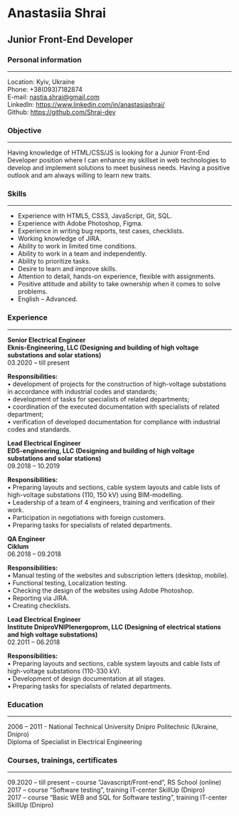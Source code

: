 # Anastasiia Shrai #
## Junior Front-End Developer ##

### Personal information ###
--------  
Location:	Kyiv, Ukraine  
Phone:	+38(093)7182874  
E-mail:	nastia.shrai@gmail.com  
LinkedIn:	https://www.linkedin.com/in/anastasiashrai/  
Github: https://github.com/Shrai-dev  

### Objective ###  
--------  
Having knowledge of HTML/CSS/JS is looking for a Junior Front-End Developer position where I can enhance my skillset in web technologies to develop and implement solutions to meet business needs. Having a positive outlook and am always willing to learn new traits. 

### Skills ###  
--------  
-	Experience with HTML5, CSS3, JavaScript, Git, SQL.
-	Experience with Adobe Photoshop, Figma.  
-	Experience in writing bug reports, test cases, checklists.
-	Working knowledge of JIRA.
-	Ability to work in limited time conditions.
-	Ability to work in a team and independently.
-	Ability to prioritize tasks.  
- Desire to learn and improve skills.  
- Attention to detail, hands-on experience, flexible with assignments.  
- Positive attitude and ability to take ownership when it comes to solve problems.
-	English – Advanced.

### Experience ###  
--------  
**Senior Electrical Engineer**  
**Eknis-Engineering, LLC (Designing and building of high voltage substations and solar stations)**  
03.2020 – till present

**Responsibilities:**  
•	development of projects for the construction of high-voltage substations in accordance with industrial codes and standards;  
•	development of tasks for specialists of related departments;  
•	coordination of the executed documentation with specialists of related department;  
•	verification of developed documentation for compliance with industrial codes and standards.  

**Lead Electrical Engineer**  
**EDS-engineering, LLC (Designing and building of high voltage substations and solar stations)**  
09.2018 – 10.2019

**Responsibilities:**  
•	Preparing layouts and sections, cable system layouts and cable lists of high-voltage substations (110, 150 kV) using BIM-modelling.  
•	Leadership of a team of 4 engineers, training and verification of their work.  
•	Participation in negotiations with foreign customers.  
•	Preparing tasks for specialists of related departments.  

**QA Engineer**  
**Ciklum**  
06.2018 – 09.2018

**Responsibilities:**  
•	Manual testing of the websites and subscription letters (desktop, mobile).  
•	Functional testing, Localization testing.  
•	Checking the design of the websites using Adobe Photoshop.  
•	Reporting via JIRA.  
•	Creating checklists.  

**Lead Electrical Engineer**  
**Institute DniproVNIPIenergoprom, LLC (Designing of electrical stations and high voltage substations)**  
02.2011 – 06.2018
 
**Responsibilities:**  
•	Preparing layouts and sections, cable system layouts and cable lists of high-voltage substations (110-330 kV).  
•	Development of design documentation at all stages.  
•	Preparing tasks for specialists of related departments.  

### Education ###  
--------  
2006 – 2011 - National Technical University Dnipro Politechnic (Ukraine, Dnipro)  
Diploma of Specialist in Electrical Engineering  

### Courses, trainings, certificates ###  
--------  
09.2020 – till present – course “Javascript/Front-end”, RS School (online)  
2017 – course “Software testing”, training IT-center SkillUp (Dnipro)  
2017 – course “Basic WEB and SQL for Software testing”, training IT-center SkillUp (Dnipro)
